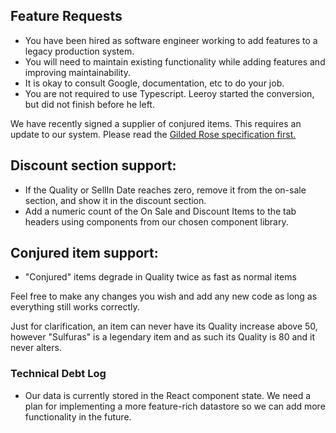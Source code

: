 Feature Requests
---

- You have been hired as software engineer working to add features to a legacy production system.  
- You will need to maintain existing functionality while adding features and improving maintainability.
- It is okay to consult Google, documentation, etc to do your job.
- You are not required to use Typescript.  Leeroy started the conversion, but did not finish before he left.

We have recently signed a supplier of conjured items. This requires an update to our system.  Please read the [Gilded Rose specification first.](./gildedRose.md)


## Discount section support:
* If the Quality or SellIn Date reaches zero, remove it from the on-sale section, and show it in the discount section.
* Add a numeric count of the On Sale and Discount Items to the tab headers using components from our chosen component library.

## Conjured item support:

* "Conjured" items degrade in Quality twice as fast as normal items

Feel free to make any changes you wish and add any new code as long as everything
still works correctly.

Just for clarification, an item can never have its Quality increase above 50, however "Sulfuras" is a
legendary item and as such its Quality is 80 and it never alters.


### Technical Debt Log

- Our data is currently stored in the React component state.  We need a plan for implementing a more feature-rich 
datastore so we can add more functionality in the future.
